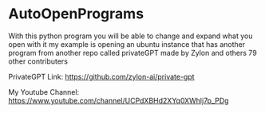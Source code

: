 # AutoOpenPrograms
With this python program you will be able to change and expand what you open with it my example is opening an ubuntu instance that has another program from another repo called privateGPT made by Zylon and others 79 other contributers

PrivateGPT Link: https://github.com/zylon-ai/private-gpt

My Youtube Channel: https://www.youtube.com/channel/UCPdXBHd2XYq0XWhlj7p_PDg
